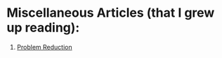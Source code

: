 # Miscellaneous Articles (that I grew up reading):
1. [Problem Reduction](http://www.brainkart.com/article/Problem-Reduction_8035/)
